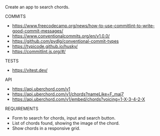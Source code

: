 Create an app to search chords.

COMMITS
- https://www.freecodecamp.org/news/how-to-use-commitlint-to-write-good-commit-messages/
- https://www.conventionalcommits.org/en/v1.0.0/
- https://github.com/pvdlg/conventional-commit-types
- https://typicode.github.io/husky/
- https://commitlint.js.org/#/

TESTS
- https://vitest.dev/

API
- https://api.uberchord.com/v1
- https://api.uberchord.com/v1/chords?nameLike=F_maj7
- https://api.uberchord.com/v1/embed/chords?voicing=1-X-3-4-2-X

REQUIREMENTS
- Form to search for chords, input and search button.
- List of chords found, showing the image of the chord.
- Show chords in a responsive grid.

